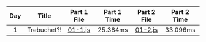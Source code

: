 |Day|Title|Part 1 File|Part 1 Time|Part 2 File|Part 2 Time|
|:-:|:-:|:-:|:-:|:-:|:-:|
|1|Trebuchet?!|[01-1.js](01-1.js#L1002)|25.384ms|[01-2.js](01-2.js#L1002)|33.096ms|